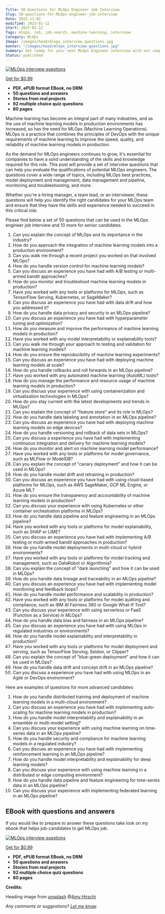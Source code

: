 ```yaml
---
Title: 50 Questions for MLOps Engineer Job Interview
Slug: 50-questions-for-MLOps-engineer-job-interview
Date: 2022-11-02
modified: 2023-01-12
Start: 2023-01-12
Tags: mlops, job, job-search, machine-learning, interview 
Category: MLOps
Image: /images/head/mlops_interview_questions.jpg
banner: "/images/head/mlops_interview_questions.jpg"
Summary: Get ready for your next MLOps Engineer interview with our comprehensive list of 50+ questions. Covering topics like deployment, management, data pipeline, monitoring, and more.
Status: published
---
```

[![MLOps interview questions](https://safjan.com/images/mlop_interview_book_cover_3D_300px.jpg)](https://gumroad.com/)

[Get for $0.99](https://ksafjanuser.gumroad.com/l/mlops)

-   **PDF, ePUB format EBook, no DRM**
-   **50 questions and answers**
-   **Stories from real projects**
-   **92 multiple choice quiz questions**
-   **80 pages**

Machine learning has become an integral part of many industries, and as the use of machine learning models in production environments has increased, so has the need for MLOps (Machine Learning Operations). MLOps is a practice that combines the principles of DevOps with the unique requirements of machine learning to improve the speed, quality, and reliability of machine learning models in production.

As the demand for MLOps engineers continues to grow, it's essential for companies to have a solid understanding of the skills and knowledge required for this role. This post will provide a set of interview questions that can help you evaluate the qualifications of potential MLOps engineers. The questions cover a wide range of topics, including MLOps best practices, model deployment and management, data management and pipeline, monitoring and troubleshooting, and more.

Whether you're a hiring manager, a team lead, or an interviewer, these questions will help you identify the right candidates for your MLOps team and ensure that they have the skills and experience needed to succeed in this critical role.

Please find below a set of 50 questions that can be used in the MLOps engineer job interview and 10 more for senior candidates.

 1. Can you explain the concept of MLOps and its importance in the industry?
 2. How do you approach the integration of machine learning models into a production environment?
 3. Can you walk me through a recent project you worked on that involved MLOps?
 4. How do you handle version control for machine learning models?
 5. Can you discuss an experience you have had with A/B testing or multi-armed bandit approaches?
 6. How do you monitor and troubleshoot machine learning models in production?
 7. Have you worked with any tools or platforms for MLOps, such as TensorFlow Serving, Kubernetes, or SageMaker?
 8. Can you discuss an experience you have had with data drift and how you addressed it?
 9. How do you handle data privacy and security in an MLOps pipeline?
 10. Can you discuss an experience you have had with hyperparameter tuning and optimization?
 11. How do you measure and improve the performance of machine learning models in production?
 12. Have you worked with any model interpretability or explainability tools?
 13. Can you walk me through your approach to testing and validation for machine learning models?
 14. How do you ensure the reproducibility of machine learning experiments?
 15. Can you discuss an experience you have had with deploying machine learning models at scale?
 16. How do you handle rollbacks and roll forwards in an MLOps pipeline?
 17. Have you worked with any automated machine learning (AutoML) tools?
 18. How do you manage the performance and resource usage of machine learning models in production?
 19. Can you discuss your experience with using containerization and virtualization technologies in MLOps?
 20. How do you stay current with the latest developments and trends in MLOps?
 21. Can you explain the concept of "feature store" and its role in MLOps?
 22. How do you handle data labeling and annotation in an MLOps pipeline?
 23. Can you discuss an experience you have had with deploying machine learning models on edge devices?
 24. How do you handle versioning and rollback of data sets in MLOps?
 25. Can you discuss a experience you have had with implementing continuous integration and delivery for machine learning models?
 26. How do you monitor and alert on machine learning model performance?
 27. Have you worked with any tools or platforms for model governance, such as MLFlow or ModelDB?
 28. Can you explain the concept of "canary deployment" and how it can be used in MLOps?
 29. How do you handle model drift and retraining in production?
 30. Can you discuss an experience you have had with using cloud-based platforms for MLOps, such as AWS SageMaker, GCP ML Engine, or Azure ML?
 31. How do you ensure the transparency and accountability of machine learning models in production?
 32. Can you discuss your experience with using Kubernetes or other container orchestration platforms in MLOps?
 33. How do you handle data pipeline and feature engineering in an MLOps pipeline?
 34. Have you worked with any tools or platforms for model explainability, such as SHAP or LIME?
 35. Can you discuss an experience you have had with implementing A/B testing or multi-armed bandit approaches in production?
 36. How do you handle model deployments in multi-cloud or hybrid environments?
 37. Have you worked with any tools or platforms for model tracking and management, such as DataRobot or Algorithmia?
 38. Can you explain the concept of "dark launching" and how it can be used in MLOps?
 39. How do you handle data lineage and traceability in an MLOps pipeline?
 40. Can you discuss an experience you have had with implementing model monitoring and feedback loops?
 41. How do you handle model performance and scalability in production?
 42. Have you worked with any tools or platforms for model auditing and compliance, such as IBM AI Fairness 360 or Google What-If Tool?
 43. Can you discuss your experience with using serverless or FaaS (Function as a Service) in MLOps?
 44. How do you handle data bias and fairness in an MLOps pipeline?
 45. Can you discuss an experience you have had with using MLOps in regulated industries or environments?
 46. How do you handle model explainability and interpretability in production?
 47. Have you worked with any tools or platforms for model deployment and serving, such as TensorFlow Serving, Seldon, or Clipper?
 48. Can you explain the concept of "blue-green deployment" and how it can be used in MLOps?
 49. How do you handle data drift and concept drift in an MLOps pipeline?
 50. Can you discuss a experience you have had with using MLOps in an Agile or DevOps environment?

Here are examples of questions for more advanced candidates:

1.  How do you handle distributed training and deployment of machine learning models in a multi-cloud environment?
2.  Can you discuss an experience you have had with implementing auto-scaling for machine learning models in production?
3.  How do you handle model interpretability and explainability in an ensemble or multi-model setting?
4.  Can you discuss your experience with using machine learning on time-series data in an MLOps pipeline?
5.  How do you handle security and compliance for machine learning models in a regulated industry?
6.  Can you discuss an experience you have had with implementing reinforcement learning in an MLOps pipeline?
7.  How do you handle model interpretability and explainability for deep learning models?
8.  Can you discuss your experience with using machine learning in a distributed or edge computing environment?
9.  How do you handle data pipeline and feature engineering for time-series data in an MLOps pipeline?
10.  Can you discuss your experience with implementing federated learning in an MLOps pipeline?

## EBook with questions and answers
If you would like to prepare to answer these questions take look on my ebook that helps job-candidates to get MLOps job.

[![MLOps interview questions](https://safjan.com/images/mlop_interview_book_cover_3D_300px.jpg)](https://ksafjanuser.gumroad.com/l/mlops)

[Get for $0.99](https://gumroad.com/)

-   **PDF, ePUB format EBook, no DRM**
-   **50 questions and answers**
-   **Stories from real projects**
-   **92 multiple choice quiz questions**
-   **80 pages**

**Credits:**

Heading image from [unsplash](https://unsplash.com/photos/JaoVGh5aJ3E) @[Amy Hirschi](https://unsplash.com/@amyhirschi)


*Any comments or suggestions? [Let me know](mailto:ksafjan@gmail.com?subject=Blog+post).*